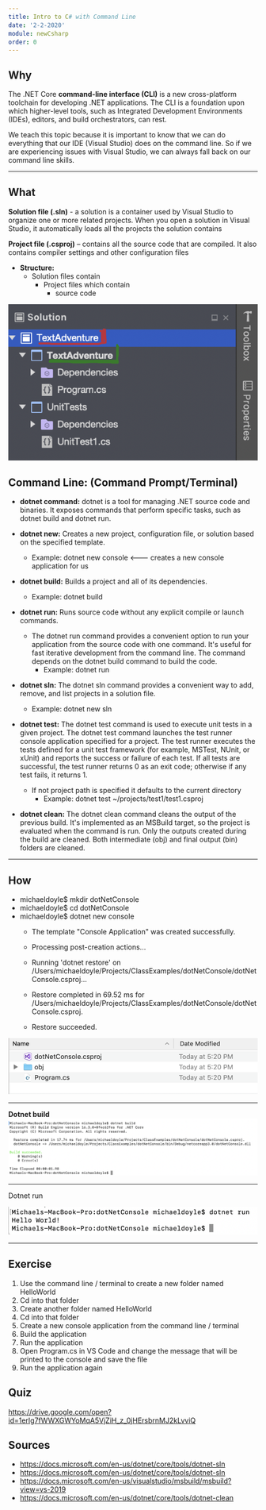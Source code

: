 ```yaml
---
title: Intro to C# with Command Line
date: '2-2-2020'
module: newCsharp
order: 0
---
```


## Why

The .NET Core **command-line interface (CLI)** is a new cross-platform toolchain for developing .NET applications. The CLI is a foundation upon which higher-level tools, such as Integrated Development Environments (IDEs), editors, and build orchestrators, can rest.  

We teach this topic because it is important to know that we can do everything that our IDE (Visual Studio) does on the command line.  So if we are experiencing issues with Visual Studio, we can always fall back on our command line skills.

---

## What

**Solution file (.sln)** - a solution is a container used by Visual Studio to organize one or more related projects.  When you open a solution in Visual Studio, it automatically loads all the projects the solution contains

**Project file (.csproj)** – contains all the source code that are compiled.  It also contains compiler settings and other configuration files

* **Structure:**
  * Solution files contain
    * Project files which contain
      * source code

![Solutions](../images/commandLineEx0.png "Solutions")

## Command Line: (Command Prompt/Terminal)

* **dotnet command:** dotnet is a tool for managing .NET source code and binaries. It exposes commands that perform specific tasks, such as dotnet build and dotnet run.

* **dotnet new:** Creates a new project, configuration file, or solution based on the specified template.
  * Example: dotnet new console <--- creates a new console application for us

* **dotnet build:** Builds a project and all of its dependencies.
  * Example: dotnet build

* **dotnet run:** Runs source code without any explicit compile or launch commands.
  * The dotnet run command provides a convenient option to run your application from the source code with one command. It's useful for fast iterative development from the command line. The command depends on the dotnet build command to build the code.
    * Example: dotnet run

* **dotnet sln:** The dotnet sln command provides a convenient way to add, remove, and list projects in a solution file.
  * Example: dotnet new sln

* **dotnet test:** The dotnet test command is used to execute unit tests in a given project. The dotnet test command launches the test runner console application specified for a project. The test runner executes the tests defined for a unit test framework (for example, MSTest, NUnit, or xUnit) and reports the success or failure of each test. If all tests are successful, the test runner returns 0 as an exit code; otherwise if any test fails, it returns 1.
  * If not project path is specified it defaults to the current directory
    * Example: dotnet test ~/projects/test1/test1.csproj

* **dotnet clean:** The dotnet clean command cleans the output of the previous build. It's implemented as an MSBuild target, so the project is evaluated when the command is run. Only the outputs created during the build are cleaned. Both intermediate (obj) and final output (bin) folders are cleaned.

---

## How

* michaeldoyle$ mkdir dotNetConsole
* michaeldoyle$ cd dotNetConsole
* michaeldoyle$ dotnet new console
  * The template "Console Application" was created successfully.

  * Processing post-creation actions...
  * Running 'dotnet restore' on /Users/michaeldoyle/Projects/ClassExamples/dotNetConsole/dotNetConsole.csproj...
  * Restore completed in 69.52 ms for /Users/michaeldoyle/Projects/ClassExamples/dotNetConsole/dotNetConsole.csproj.

  * Restore succeeded.

![Dotnet console](../images/commandLineEx1.png "Dotnet console")

---

**Dotnet build**
![Dotnet build](../images/commandLineEx2.png "Dotnet build")

---

Dotnet run

![Dotnet run](../images/commandLineEx3.png "Dotnet run")

---

## Exercise

1. Use the command line / terminal to create a new folder named HelloWorld
2. Cd into that folder
3. Create another folder named HelloWorld
4. Cd into that folder
5. Create a new console application from the command line / terminal
6. Build the application
7. Run the application
8. Open Program.cs in VS Code and change the message that will be printed to the console and save the file
9. Run the application again

## Quiz

<https://drive.google.com/open?id=1erIg7fWWXGWYoMqA5VjZiH_z_0jHErsbrnMJ2kLvviQ>

## Sources

* <https://docs.microsoft.com/en-us/dotnet/core/tools/dotnet-sln>
* <https://docs.microsoft.com/en-us/dotnet/core/tools/dotnet-sln>
* <https://docs.microsoft.com/en-us/visualstudio/msbuild/msbuild?view=vs-2019>
* <https://docs.microsoft.com/en-us/dotnet/core/tools/dotnet-clean>
